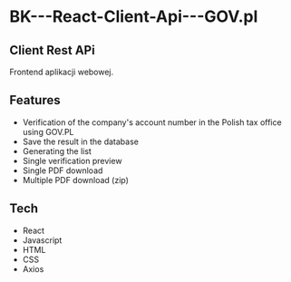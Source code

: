 # BK---React-Client-Api---GOV.pl
## Client Rest APi 

Frontend aplikacji webowej.

## Features

- Verification of the company's account number in the Polish tax office using GOV.PL
- Save the result in the database
- Generating the list
- Single verification preview
- Single PDF download
- Multiple PDF download (zip)


## Tech
- React
- Javascript
- HTML
- CSS
- Axios
